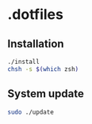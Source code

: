 # .dotfiles

## Installation

```bash
./install
chsh -s $(which zsh)
```

## System update

```bash
sudo ./update
```
